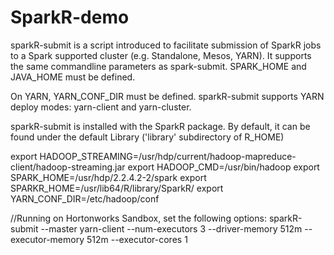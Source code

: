 # SparkR-demo

sparkR-submit is a script introduced to facilitate submission of SparkR jobs to a Spark supported cluster (e.g. Standalone, Mesos, YARN). It supports the same commandline parameters as spark-submit. SPARK_HOME and JAVA_HOME must be defined.

On YARN, YARN_CONF_DIR must be defined. sparkR-submit supports YARN deploy modes: yarn-client and yarn-cluster.

sparkR-submit is installed with the SparkR package. By default, it can be found under the default Library ('library' subdirectory of R_HOME)


export HADOOP_STREAMING=/usr/hdp/current/hadoop-mapreduce-client/hadoop-streaming.jar
export HADOOP_CMD=/usr/bin/hadoop
export SPARK_HOME=/usr/hdp/2.2.4.2-2/spark
export SPARKR_HOME=/usr/lib64/R/library/SparkR/
export YARN_CONF_DIR=/etc/hadoop/conf

//Running on Hortonworks Sandbox, set the following options:
sparkR-submit --master yarn-client --num-executors 3 --driver-memory 512m --executor-memory 512m --executor-cores 1 



